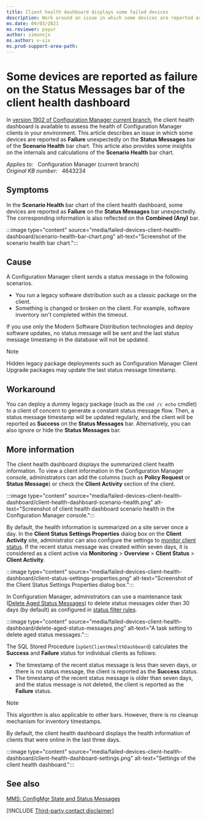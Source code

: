 ```yaml
---
title: Client health dashboard displays some failed devices
description: Work around an issue in which some devices are reported as failure on the Status Messages bar of the client health dashboard.
ms.date: 09/03/2021
ms.reviewer: payur
author: simonxjx
ms.author: v-six
ms.prod-support-area-path:
---
```

# Some devices are reported as failure on the Status Messages bar of the client health dashboard

In [version 1902 of Configuration Manager current branch](/mem/configmgr/core/plan-design/changes/whats-new-in-version-1902#client-health-dashboard), the client health dashboard is available to assess the health of Configuration Manager clients in your environment. This article describes an issue in which some devices are reported as **Failure** unexpectedly on the **Status Messages** bar of the **Scenario Health** bar chart. This article also provides some insights on the internals and calculations of the **Scenario Health** bar chart.

_Applies to:_ &nbsp; Configuration Manager (current branch)  
_Original KB number:_ &nbsp; 4643234

## Symptoms

In the **Scenario Health** bar chart of the client health dashboard, some devices are reported as **Failure** on the **Status Messages** bar unexpectedly. The corresponding information is also reflected on the **Combined (Any)** bar.

:::image type="content" source="media/failed-devices-client-health-dashboard/scenario-health-bar-chart.png" alt-text="Screenshot of the scenario health bar chart.":::

## Cause

A Configuration Manager client sends a status message in the following scenarios.

- You run a legacy software distribution such as a classic package on the client.
- Something is changed or broken on the client. For example, software inventory isn't completed within the timeout.

If you use only the Modern Software Distribution technologies and deploy software updates, no status message will be sent and the last status message timestamp in the database will not be updated.

> [!NOTE]
> Hidden legacy package deployments such as Configuration Manager Client Upgrade packages may update the last status message timestamp.

## Workaround

You can deploy a dummy legacy package (such as the `cmd /c echo` cmdlet) to a client of concern to generate a constant status message flow. Then, a status message timestamp will be updated regularly, and the client will be reported as **Success** on the **Status Messages** bar. Alternatively, you can also ignore or hide the **Status Messages** bar.

## More information

The client health dashboard displays the summarized client health information. To view a client information in the Configuration Manager console, administrators can add the columns (such as **Policy Request** or **Status Message**) or check the **Client Activity** section of the client.

:::image type="content" source="media/failed-devices-client-health-dashboard/client-health-dashboard-scenario-health.png" alt-text="Screenshot of client health dashboard scenario health in the Configuration Manager console.":::

By default, the health information is summarized on a site server once a day. In the **Client Status Settings Properties** dialog box on the **Client Activity** site, administrator can also configure the settings to [monitor client status](/mem/configmgr/core/clients/manage/monitor-clients). If the recent status message was created within seven days, it is considered as a client active via **Monitoring** > **Overview** > **Client Status** > **Client Activity**.

:::image type="content" source="media/failed-devices-client-health-dashboard/client-status-settings-properties.png" alt-text="Screenshot of the Client Status Settings Properties dialog box.":::

In Configuration Manager, administrators can use a maintenance task ([Delete Aged Status Messages](/mem/configmgr/core/servers/manage/reference-for-maintenance-tasks#delete-aged-status-messages)) to delete status messages older than 30 days (by default) as configured in [status filter rules](/mem/configmgr/core/servers/manage/use-status-system#manage-status-filter-rules).

:::image type="content" source="media/failed-devices-client-health-dashboard/delete-aged-status-messages.png" alt-text="A task setting to delete aged status messages.":::

The SQL Stored Procedure (`spGetClientHealthDashboard`) calculates the **Success** and **Failure** status for individual clients as follows:

- The timestamp of the recent status message is less than seven days, or there is no status message, the client is reported as the **Success** status.
- The timestamp of the recent status message is older than seven days, and the status message is not deleted, the client is reported as the **Failure** status.

> [!NOTE]
> This algorithm is also applicable to other bars. However, there is no cleanup mechanism for inventory timestamps.

By default, the client health dashboard displays the health information of clients that were online in the last three days.

:::image type="content" source="media/failed-devices-client-health-dashboard/client-health-dashboard-settings.png" alt-text="Settings of the client health dashboard.":::

## See also

[MMS: ConfigMgr State and Status Messages](https://mms2014.sched.com/event/Z78Zmr/configmgr-state-and-status-messages-under-the-hood)

[!INCLUDE [Third-party contact disclaimer](../../includes/third-party-contact-disclaimer.md)]
